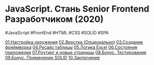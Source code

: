 # JavaScript. Стань Senior Frontend Разработчиком (2020)
#JavaScript #FrontEnd #HTML #CSS #SOLID #SPA

[01.Настройка окружения](_lesson/01.Настройка%20окружения.md)
[02.Верстка (Опционально)](_lesson/02.Верстка%20(Опционально).md)
[03.Создание фреймворка](_lesson/03.Создание%20фреймворка.md)
[04.Ресайз таблицы](_lesson/04.Ресайз%20таблицы.md)
[05.Логика Excel](_lesson/05.Логика%20Excel.md)
[06.Состояние приложения](_lesson/06.Состояние%20приложения.md)
[07.Роутинг и новые страницы](_lesson/07.Роутинг%20и%20новые%20страницы.md)
[08.Бонус. Тестирование](_lesson/08.Бонус.%20Тестирование.md)
[09.Бонус. Применение SOLID](_lesson/09.Бонус.%20Применение%20SOLID.md)
[10.Заключение](_lesson/10.Заключение.md)